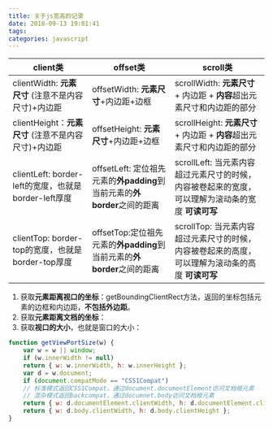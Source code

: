 ```yaml
---
title: 关于js宽高的记录
date: 2018-09-13 19:01:41
tags: 
categories: javascript
---
```


| client类                                              | offset类                                                     | scroll类                                                     |
| ----------------------------------------------------- | ------------------------------------------------------------ | ------------------------------------------------------------ |
| clientWidth:  **元素尺寸** (注意不是内容尺寸)+内边距  | offsetWidth:  **元素尺寸**+内边距+边框                       | scrollWidth: **元素尺寸** + 内边距 + **内容**超出元素尺寸和内边距的部分 |
| clientHeight：**元素尺寸** (注意不是内容尺寸)+内边距  | offsetHeight: **元素尺寸**+内边距+边框                       | scrollHeight: **元素尺寸** + 内边距 + **内容**超出元素尺寸和内边距的部分 |
| clientLeft: border-left的宽度，也就是 border-left厚度 | offsetLeft: 定位祖先元素的**外padding**到当前元素的**外border**之间的距离 | scrollLeft: 当元素内容超过元素尺寸的时候，内容被卷起来的宽度，可以理解为滚动条的宽度   **可读可写** |
| clientTop: border-top的宽度，也就是border-top厚度     | offsetTop:定位祖先元素的**外padding**到当前元素的**外border**之间的距离 | scrollTop: 当元素内容超过元素尺寸的时候， 内容被卷起来的高度，可以理解为滚动条的高度     **可读可写** |



1. 获取**元素距离视口的坐标**：getBoundingClientRect方法，返回的坐标包括元素的边框和内边距，**不包括外边距**。
2. 获取**元素距离文档的坐标**：
3. 获取**视口的大小**，也就是窗口的大小：

```javascript
function getViewPortSize(w) {
	var w = w || window;
	if (w.innerWidth != null)
	return { w: w.innerWidth, h: w.innerHeight };
	var d = w.document;
	if (document.compatMode == "CSS1Compat") 
    // 标准模式返回CSS1Compat，通过document.documentElement访问文档根元素
    // 混杂模式返回backcompat，通过documnet.body访问文档根元素
	return { w: d.documentElement.clientWidth, h: d.documentElement.clientHeight };
	return { w: d.body.clientWidth, h: d.body.clientHeight };
}
```

